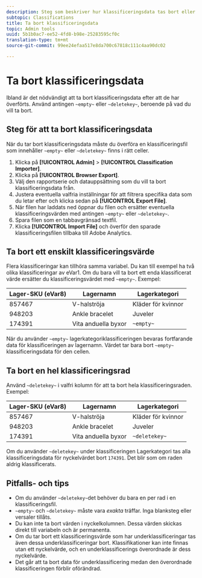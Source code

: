 ```yaml
---
description: Steg som beskriver hur klassificeringsdata tas bort eller tas bort.
subtopic: Classifications
title: Ta bort klassificeringsdata
topic: Admin tools
uuid: 5b1b0ac7-ee52-4fd8-b98e-25283595cf0c
translation-type: tm+mt
source-git-commit: 99ee24efaa517e8da700c67818c111c4aa90dc02

---
```



# Ta bort klassificeringsdata

Ibland är det nödvändigt att ta bort klassificeringsdata efter att de har överförts. Använd antingen `~empty~` eller `~deletekey~`, beroende på vad du vill ta bort.

## Steg för att ta bort klassificeringsdata

När du tar bort klassificeringsdata måste du överföra en klassificeringsfil som innehåller `~empty~` eller `~deletekey~` finns i rätt celler.

1. Klicka på **[!UICONTROL Admin]** > **[!UICONTROL Classification Importer]**.
1. Klicka på **[!UICONTROL Browser Export]**.
1. Välj den rapportserie och datauppsättning som du vill ta bort klassificeringsdata från.
1. Justera eventuella valfria inställningar för att filtrera specifika data som du letar efter och klicka sedan på **[!UICONTROL Export File]**.
1. När filen har laddats ned öppnar du filen och ersätter eventuella klassificeringsvärden med antingen `~empty~` eller `~deletekey~`.
1. Spara filen som en tabbavgränsad textfil.
1. Klicka **[!UICONTROL Import File]** och överför den sparade klassificeringsfilen tillbaka till Adobe Analytics.

## Ta bort ett enskilt klassificeringsvärde

Flera klassificeringar kan tillhöra samma variabel. Du kan till exempel ha två olika klassificeringar av eVar1. Om du bara vill ta bort ett enda klassificerat värde ersätter du klassificeringsvärdet med `~empty~`. Exempel:

| Lager-SKU (eVar8) | Lagernamn | Lagerkategori |
| --- | --- | --- |
| 857467 | V-halströja | Kläder för kvinnor |
| 948203 | Ankle bracelet | Juveler |
| 174391 | Vita anduella byxor | `~empty~` |

När du använder `~empty~` lagerkategoriklassificeringen bevaras fortfarande data för klassificeringen av lagernamn. Värdet tar bara bort `~empty~` klassificeringsdata för den cellen.

## Ta bort en hel klassificeringsrad

Använd `~deletekey~` i valfri kolumn för att ta bort hela klassificeringsraden. Exempel:

| Lager-SKU (eVar8) | Lagernamn | Lagerkategori |
| --- | --- | --- |
| 857467 | V-halströja | Kläder för kvinnor |
| 948203 | Ankle bracelet | Juveler |
| 174391 | Vita anduella byxor | `~deletekey~` |

Om du använder `~deletekey~` under klassificeringen Lagerkategori tas alla klassificeringsdata för nyckelvärdet bort `174391`. Det blir som om raden aldrig klassificerats.

## Pitfalls- och tips

* Om du använder `~deletekey~`det behöver du bara en per rad i en klassificeringsfil.
* `~empty~` och `~deletekey~` måste vara *exakta* träffar. Inga blanksteg eller versaler tillåts.
* Du kan inte ta bort värden i nyckelkolumnen. Dessa värden skickas direkt till variabeln och är permanenta.
* Om du tar bort ett klassificeringsvärde som har underklassificeringar tas även dessa underklassificeringar bort. Klassifikationer kan inte finnas utan ett nyckelvärde, och en underklassificerings överordnade är dess nyckelvärde.
* Det går att ta bort data för underklassificering medan den överordnade klassificeringen förblir oförändrad.

